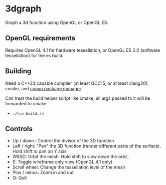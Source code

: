 # 3dgraph

Graph a 3d function using OpenGL or OpenGL ES. 

## OpenGL requirements
Requires OpenGL 4.1 for hardware tessellation, or OpenGL ES 3.0 (software tessellation) for the es build.

## Building
Need a C++23 capable compiler (at least GCC15, or at least clang20), cmake, and [conan package manager](https://conan.io)

Can treat the build helper script like cmake, all args passed to it will be forwarded to cmake
* `./run-build.sh`

## Controls
* Up / down : Control the divisor of the 3D function
* Left / right: "Pan" the 3D function (render different parts of the surface). Hold shift to pan on Y axis
* WASD: Orbit the mesh. Hold shift to slow down the orbit.
* E: Toggle wireframe only view (OpenGL 4.1 only)
* Scroll wheel: Change the tessellation level of the mesh
* Plus / minus: Zoom in and out
* Q: Quit
